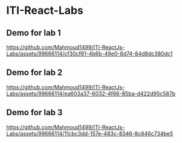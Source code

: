 # ITI-React-Labs

## Demo for lab 1 



https://github.com/Mahmoud1499/ITI-ReactJs-Labs/assets/99666114/cf30cf61-4b6b-49e0-8d74-84d8dc380dc1






## Demo for lab 2




https://github.com/Mahmoud1499/ITI-ReactJs-Labs/assets/99666114/ea603a37-6032-4f66-85ba-d422d95c587b





## Demo for lab 3





https://github.com/Mahmoud1499/ITI-ReactJs-Labs/assets/99666114/11cbc3dd-157e-483c-8346-8c846c734be5




